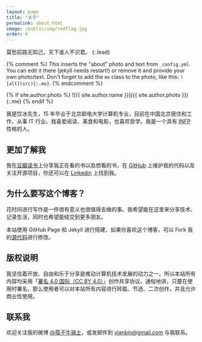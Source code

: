 ```yaml
---
layout: page
title: "关于"
permalink: about.html
image: /public/img/redflag.jpg
order: 6
---
```


莫愁前路无知己，天下谁人不识君。
{:.lead}


{% comment %}
  This inserts the "about" photo and text from `_config.yml`.
  You can edit it there (jekyll needs restart!) or remove it and provide your own photo/text.
  Don't forget to add the `me` class to the photo, like this: `![alt](src){:.me}`.
{% endcomment %}

{% if site.author.photo %}
  ![{{ site.author.name }}]({{ site.author.photo }}){:.me}
{% endif %}


我是饮冰先生，15 年毕业于北京邮电大学计算机专业，目前在中国北京居住和工作，从事 IT 行业。我喜爱阅读、美食和电影，也喜欢哲学。我是一个具有 [INFP](http://www.personalitypage.com/INFP.html) 性格的人。


## 更加了解我

我在[豆瓣读书](http://book.douban.com/people/yianbin)上分享我正在看的书以及想看的书，在 [GitHub](https://github.com/yianbin) 上维护我的代码以及关注开源项目，你还可以在 [Linkedin](https://www.linkedin.com/in/myanbin) 上找到我。


## 为什么要写这个博客？

花时间进行写作是一件很有意义也很值得去做的事。我希望能在这里来分享技术、记录生活，同时也希望能结交到更多朋友。

本站使用 GitHub Page 和 Jekyll 进行搭建，如果你喜欢这个博客，可以 Fork 我的[源代码](https://github.com/myanbin/myanbin.github.io)进行修改。

## 版权说明

我坚信着开放、自由和乐于分享是推动计算机技术发展的动力之一。所以本站所有内容均采用「[署名 4.0 国际（CC BY 4.0）](http://creativecommons.org/licenses/by/4.0/deed.zh)」创作共享协议。通俗地讲，只要在使用时署名，那么使用者可以对本站所有内容进行转载、节选、二次创作，并且允许商业性使用。

## 联系我

欢迎关注我的微博 [@孺子牛骑士](http://weibo.com/yianbin)，或发邮件到 [yianbin@gmail.com](mailto:yianbin@gmail.com) 与我联系。
